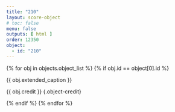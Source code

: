 ```yaml
---
title: "210"
layout: score-object
# toc: false
menu: false
outputs: [ html ]
order: 12350
object:
  - id: "210"
---
```


{% for obj in objects.object_list %}
{% if obj.id == object[0].id %}

{{ obj.extended_caption }}

{{ obj.credit }} {.object-credit}

{% endif %}
{% endfor %}
